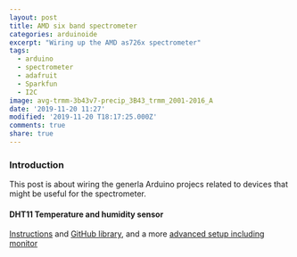 ```yaml
---
layout: post
title: AMD six band spectrometer
categories: arduinoide
excerpt: "Wiring up the AMD as726x spectrometer"
tags:
  - arduino
  - spectrometer
  - adafruit
  - Sparkfun
  - I2C
image: avg-trmm-3b43v7-precip_3B43_trmm_2001-2016_A
date: '2019-11-20 11:27'
modified: '2019-11-20 T18:17:25.000Z'
comments: true
share: true
---
```


### Introduction

This post is about wiring the generla Arduino projecs related to devices that might be useful for the spectrometer.

#### DHT11 Temperature and humidity sensor

[Instructions](https://create.arduino.cc/projecthub/Arca_Ege/using-dht11-b0f365) and [GitHub library](http://github.com/adidax/dht11), and a more [advanced setup including monitor](http://www.circuitbasics.com/how-to-set-up-the-dht11-humidity-sensor-on-an-arduino/)
